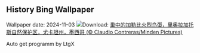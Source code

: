 ## History Bing Wallpaper
Wallpaper date: 2024-11-03
![](https://www.bing.com/th?id=OHR.YucatanBiosphere_ZH-CN7442392453_UHD.jpg&w=1000)Download: [巢中的加勒比火烈鸟蛋，里奥拉加托斯自然保护区，尤卡坦州，墨西哥 (© Claudio Contreras/Minden Pictures)](https://www.bing.com/th?id=OHR.YucatanBiosphere_ZH-CN7442392453_UHD.jpg)

Auto get programm by LtgX
